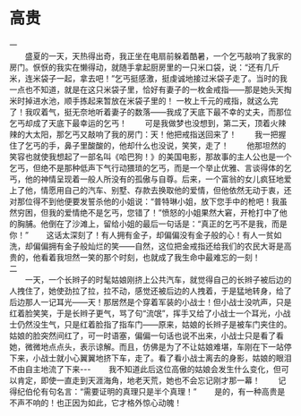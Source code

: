 # 高贵
 
一  
　　盛夏的一天，天热得出奇，我正坐在电扇前躲着酷暑，一个乞丐敲响了我家的房门。恹恹的我实在懒得动，就随手拿起厨房里的一只米口袋，说：“还有几斤米，连米袋子一起，拿去吧！”乞丐挺感激，挺虔诚地接过米袋子走了。当时的我一点也不知道，就是在这只米袋子里，恰好有妻子的一枚金戒指――那是她头天掏米时掉进水池，顺手拣起来暂放在米袋子里的！ 
一枚上千元的戒指，就这么完了！我叹着气，挺无奈地听着妻子的数落――我成了天底下最不幸的丈夫，而那位乞丐却成了天底下最幸运的乞丐！ 
　　可是我做梦也没想到，第二天，顶着火辣辣的大太阳，那乞丐又敲响了我的房门：天！他把戒指送回来了！ 
　　我一把握住了乞丐的手，鼻子里酸酸的，他却什么也没说，笑笑，走了！ 
　　他那坦然的笑容也就使我想起了一部名叫《哈巴狗！》的美国电影，那故事的主人公也是一个乞丐，但绝不是那种低声下气行动猥琐的乞丐，而是一个举止优雅、言谈得体的乞丐，他的神情呈现着一般人所没有的孤傲与自尊。后来，一个富翁的女儿疯狂地爱上了他，情愿用自己的汽车、别墅、存款去换取他的爱情，但他依然无动于衷，还对那位得不到他便要发誓杀他的小姐说：“普特琳小姐，放下您手中的枪吧！我虽然穷困，但我的爱情绝不是乞丐，您错了！”愤怒的小姐果然大窘，开枪打中了他的胸脯。他倒在了沙滩上，留给小姐的最后一句话是：“真正的乞丐不是我，而是你！” 
　　这话太深刻了！有人拥有金子，却偏偏没有金子般的心！有人一贫如洗，却偏偏拥有金子般灿烂的笑――自然，这位把金戒指还给我们的农民大哥是高贵的，他看着我坦然一笑的那个时刻，也就成了我生命中最难忘的一刻！  
二  
　　一天，一个长辫子的时髦姑娘刚挤上公共汽车，就觉得自己的长辫子被后边的人拽住了，她使劲拉了拉，拉不动，感觉还被后边的人拽着，于是猛地转身，给了后边那人一记耳光——天！那居然是个穿着军装的小战士！但小战士没吭声，只是红着脸笑笑，于是长辫子更气，骂了句“流氓”，挥手又给了小战士一个耳光，小战士仍然没生气，只是红着脸指了指车门——原来，姑娘的长辫子是被车门夹住的。姑娘的脸突然间红了，可一时语塞，偏偏一句话也说不出来，小战士只是看了看她，微微地点点头，表示谅解。而且，仿佛是为了不让姑娘难堪，车刚在下一站停下来，小战士就小心翼翼地挤下车，走了。看了看小战士离去的身影，姑娘的眼泪不由自主地流了下来--- 
　　我不知道此后这位高傲的姑娘会发生什么变化，但可以肯定，即使一直走到天涯海角，地老天荒，她也不会忘记刚才那一幕！ 
　　记得纪伯伦有句名言：“需要证明的真理只是半个真理！” 
　　是的，有一种高贵是不声不响的！也正因为如此，它才格外惊心动魄！
  